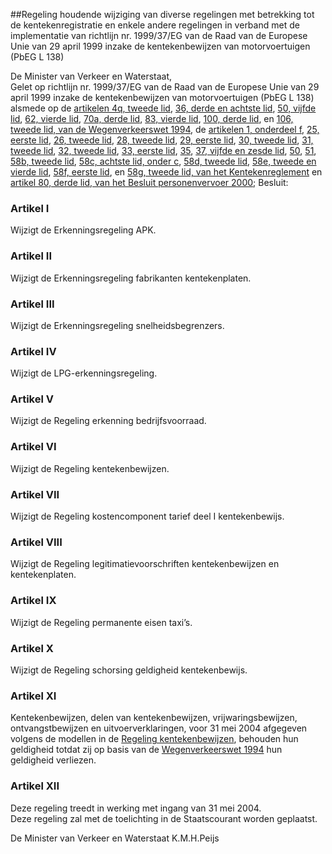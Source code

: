 <meta http-equiv='Content-Type' content='text/html; charset=utf-8' />

##Regeling houdende wijziging van diverse regelingen met betrekking tot de kentekenregistratie en enkele andere regelingen in verband met de implementatie van richtlijn nr. 1999/37/EG van de Raad van de Europese Unie van 29 april 1999 inzake de kentekenbewijzen van motorvoertuigen (PbEG L 138)

De Minister van Verkeer en Waterstaat,  
Gelet op richtlijn nr. 1999/37/EG van de Raad van de Europese Unie van 29 april 1999 inzake de kentekenbewijzen van motorvoertuigen (PbEG L 138) alsmede op de [artikelen 4q, tweede lid](../../../../../../../../../../wet/wegenverkeerswet/1994/BWBR0006622/README.md), [36, derde en achtste lid](../../../../../../../../../../wet/wegenverkeerswet/1994/BWBR0006622/README.md), [50, vijfde lid](../../../../../../../../../../wet/wegenverkeerswet/1994/BWBR0006622/README.md), [62, vierde lid](../../../../../../../../../../wet/wegenverkeerswet/1994/BWBR0006622/README.md), [70a, derde lid](../../../../../../../../../../wet/wegenverkeerswet/1994/BWBR0006622/README.md), [83, vierde lid](../../../../../../../../../../wet/wegenverkeerswet/1994/BWBR0006622/README.md), [100, derde lid](../../../../../../../../../../wet/wegenverkeerswet/1994/BWBR0006622/README.md), en [106, tweede lid, van de Wegenverkeerswet 1994](../../../../../../../../../../wet/wegenverkeerswet/1994/BWBR0006622/README.md), de [artikelen 1, onderdeel f](../../../../../../../../../../AMvB/kentekenreglement/BWBR0006951/README.md), [25, eerste lid](../../../../../../../../../../AMvB/kentekenreglement/BWBR0006951/README.md), [26, tweede lid](../../../../../../../../../../AMvB/kentekenreglement/BWBR0006951/README.md), [28, tweede lid](../../../../../../../../../../AMvB/kentekenreglement/BWBR0006951/README.md), [29, eerste lid](../../../../../../../../../../AMvB/kentekenreglement/BWBR0006951/README.md), [30, tweede lid](../../../../../../../../../../AMvB/kentekenreglement/BWBR0006951/README.md), [31, tweede lid](../../../../../../../../../../AMvB/kentekenreglement/BWBR0006951/README.md), [32, tweede lid](../../../../../../../../../../AMvB/kentekenreglement/BWBR0006951/README.md), [33, eerste lid](../../../../../../../../../../AMvB/kentekenreglement/BWBR0006951/README.md), [35](../../../../../../../../../../AMvB/kentekenreglement/BWBR0006951/README.md), [37, vijfde en zesde lid](../../../../../../../../../../AMvB/kentekenreglement/BWBR0006951/README.md), [50](../../../../../../../../../../AMvB/kentekenreglement/BWBR0006951/README.md), [51](../../../../../../../../../../AMvB/kentekenreglement/BWBR0006951/README.md), [58b, tweede lid](../../../../../../../../../../AMvB/kentekenreglement/BWBR0006951/README.md), [58c, achtste lid, onder c](../../../../../../../../../../AMvB/kentekenreglement/BWBR0006951/README.md), [58d, tweede lid](../../../../../../../../../../AMvB/kentekenreglement/BWBR0006951/README.md), [58e, tweede en vierde lid](../../../../../../../../../../AMvB/kentekenreglement/BWBR0006951/README.md), [58f, eerste lid](../../../../../../../../../../AMvB/kentekenreglement/BWBR0006951/README.md), en [58g, tweede lid, van het Kentekenreglement](../../../../../../../../../../AMvB/kentekenreglement/BWBR0006951/README.md) en [artikel 80, derde lid, van het Besluit personenvervoer 2000](../../../../../../../../../../AMvB/besluit/personenvervoer/2000/BWBR0011982/README.md);
Besluit:    

### Artikel  I  

Wijzigt de Erkenningsregeling APK.   

### Artikel  II  

Wijzigt de Erkenningsregeling fabrikanten kentekenplaten.   

### Artikel  III  

Wijzigt de Erkenningsregeling snelheidsbegrenzers.   

### Artikel  IV  

Wijzigt de LPG-erkenningsregeling.   

### Artikel  V  

Wijzigt de Regeling erkenning bedrijfsvoorraad.   

### Artikel  VI  

Wijzigt de Regeling kentekenbewijzen.   

### Artikel  VII  

Wijzigt de Regeling kostencomponent tarief deel I kentekenbewijs.   

### Artikel  VIII  

Wijzigt de Regeling legitimatievoorschriften kentekenbewijzen en kentekenplaten.   

### Artikel  IX  

Wijzigt de Regeling permanente eisen taxi’s.   

### Artikel  X  

Wijzigt de Regeling schorsing geldigheid kentekenbewijs.   

### Artikel  XI  

Kentekenbewijzen, delen van kentekenbewijzen, vrijwaringsbewijzen, ontvangstbewijzen en uitvoerverklaringen, voor 31 mei 2004 afgegeven volgens de modellen in de [Regeling kentekenbewijzen](../../../../../../../../../../ministeriele-regeling/regeling/kentekenbewijzen/BWBR0007090/README.md), behouden hun geldigheid totdat zij op basis van de [Wegenverkeerswet 1994](../../../../../../../../../../wet/wegenverkeerswet/1994/BWBR0006622/README.md) hun geldigheid verliezen.  

### Artikel  XII  

Deze regeling treedt in werking met ingang van 31 mei 2004.  
Deze regeling zal met de toelichting in de Staatscourant worden geplaatst.   

De 
Minister van Verkeer en Waterstaat
K.M.H.Peijs    
